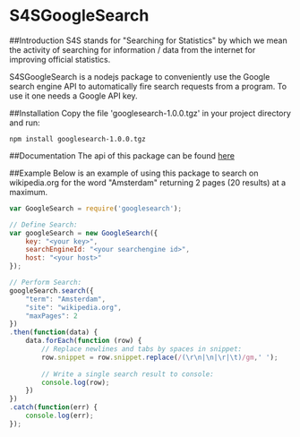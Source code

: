 # S4SGoogleSearch

##Introduction
S4S stands for "Searching for Statistics" by which we mean the activity of searching for
information / data from the internet for improving official statistics.

S4SGoogleSearch is a nodejs package to conveniently use the Google search engine API to automatically fire search requests from a program.
To use it one needs a Google API key. 


##Installation
Copy the file 'googlesearch-1.0.0.tgz' in your project directory and run:

`npm install googlesearch-1.0.0.tgz`


##Documentation
The api of this package can be found [here](api.md)


##Example
Below is an example of using this package to search on wikipedia.org for the word "Amsterdam" returning 2 pages (20 results) at a maximum.

```javascript
var GoogleSearch = require('googlesearch');

// Define Search:
var googleSearch = new GoogleSearch({
	key: "<your key>",
	searchEngineId: "<your searchengine id>",
	host: "<your host>"
});

// Perform Search:
googleSearch.search({
    "term": "Amsterdam",
    "site": "wikipedia.org",
    "maxPages": 2
})
.then(function(data) {
    data.forEach(function (row) {
		// Replace newlines and tabs by spaces in snippet:
        row.snippet = row.snippet.replace(/(\r\n|\n|\r|\t)/gm,' ');
		
		// Write a single search result to console:
        console.log(row);
    })
})
.catch(function(err) {
    console.log(err);
});
```
